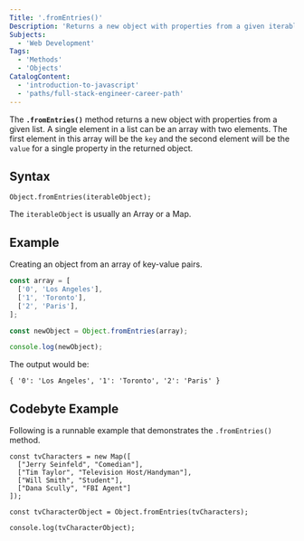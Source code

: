 ```yaml
---
Title: '.fromEntries()'
Description: 'Returns a new object with properties from a given iterable.'
Subjects:
  - 'Web Development'
Tags:
  - 'Methods'
  - 'Objects'
CatalogContent:
  - 'introduction-to-javascript'
  - 'paths/full-stack-engineer-career-path'
---
```


The **`.fromEntries()`** method returns a new object with properties from a given list. A single element in a list can be an array with two elements. The first element in this array will be the `key` and the second element will be the `value` for a single property in the returned object.

## Syntax

```pseudo
Object.fromEntries(iterableObject);
```

The `iterableObject` is usually an Array or a Map.

## Example

Creating an object from an array of key-value pairs.

```js
const array = [
  ['0', 'Los Angeles'],
  ['1', 'Toronto'],
  ['2', 'Paris'],
];

const newObject = Object.fromEntries(array);

console.log(newObject);
```

The output would be:

```shell
{ '0': 'Los Angeles', '1': 'Toronto', '2': 'Paris' }
```

## Codebyte Example

Following is a runnable example that demonstrates the `.fromEntries()` method.

```codebyte/javascript
const tvCharacters = new Map([
  ["Jerry Seinfeld", "Comedian"],
  ["Tim Taylor", "Television Host/Handyman"],
  ["Will Smith", "Student"],
  ["Dana Scully", "FBI Agent"]
]);

const tvCharacterObject = Object.fromEntries(tvCharacters);

console.log(tvCharacterObject);
```
